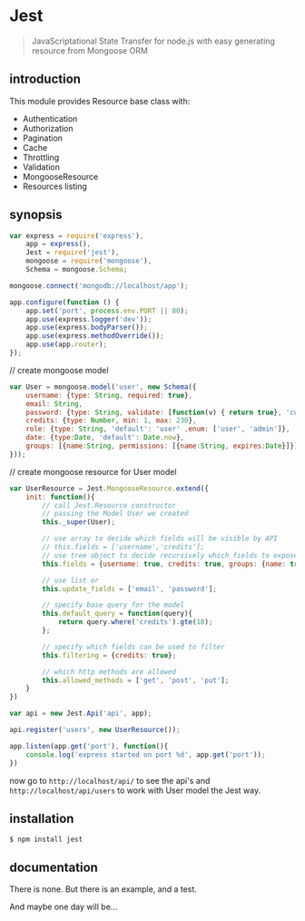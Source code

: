 Jest
====

> JavaScriptational State Transfer for node.js with easy generating resource from Mongoose ORM

####  #

introduction
------------
This module provides Resource base class with:

- Authentication
- Authorization
- Pagination
- Cache
- Throttling
- Validation
- MongooseResource
- Resources listing

synopsis
--------
```js
var express = require('express'),
    app = express(),
    Jest = require('jest'),
    mongoose = require('mongoose'),
    Schema = mongoose.Schema;

mongoose.connect('mongodb://localhost/app');

app.configure(function () {
    app.set('port', process.env.PORT || 80);
    app.use(express.logger('dev'));
    app.use(express.bodyParser());
    app.use(express.methodOverride());
    app.use(app.router);
});
```

// create mongoose model

```js
var User = mongoose.model('user', new Schema({
    username: {type: String, required: true},
    email: String,
    password: {type: String, validate: [function(v) { return true}, 'custom validate']},
    credits: {type: Number, min: 1, max: 230},
    role: {type: String, 'default': 'user' ,enum: ['user', 'admin']},
    date: {type:Date, 'default': Date.now},
    groups: [{name:String, permissions: [{name:String, expires:Date}]}]
}));
```

// create mongoose resource for User model

```js
var UserResource = Jest.MongooseResource.extend({
    init: function(){
        // call Jest.Resource constructor
        // passing the Model User we created
        this._super(User);

        // use array to decide which fields will be visible by API
        // this.fields = ['username','credits'];
        // use tree object to decide recursively which fields to expose
        this.fields = {username: true, credits: true, groups: {name: true, permissions: {name: true} }};

        // use list or
        this.update_fields = ['email', 'password'];

        // specify base query for the model
        this.default_query = function(query){
            return query.where('credits').gte(10);
        };

        // specify which fields can be used to filter
        this.filtering = {credits: true};

        // which http methods are allowed
        this.allowed_methods = ['get', 'post', 'put'];
    }
})

var api = new Jest.Api('api', app);

api.register('users', new UserResource());

app.listen(app.get('port'), function(){
    console.log('express started on port %d', app.get('port'));
})
```

now go to `http://localhost/api/` to see the api's and `http://localhost/api/users`
to work with User model the Jest way.


installation
------------

    $ npm install jest

documentation
-------------

There is none.
But there is an example, and a test.

And maybe one day will be...

